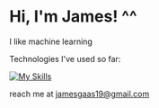# Hi, I'm James! ^^

I like machine learning

Technologies I've used so far:

[![My Skills](https://skillicons.dev/icons?i=java,py,r,gcp,git,github,mysql,notion)](https://skillicons.dev)

reach me at jamesgaas19@gmail.com
